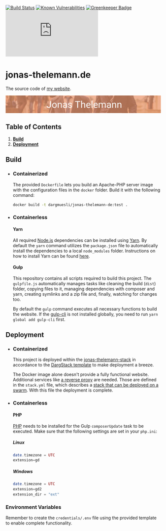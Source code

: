 [![Build Status](https://travis-ci.org/Dargmuesli/jonas-thelemann.de.svg?branch=master)](https://travis-ci.org/Dargmuesli/jonas-thelemann.de)
[![Known Vulnerabilities](https://snyk.io/test/github/dargmuesli/jonas-thelemann.de/badge.svg)](https://snyk.io/test/github/dargmuesli/jonas-thelemann.de)
[![Greenkeeper Badge](https://badges.greenkeeper.io/Dargmuesli/jonas-thelemann.de.svg)](https://greenkeeper.io/)
[![Website Uptime Monitoring](https://app.statuscake.com/button/index.php?Track=BkiZnQ1xpj&Days=1000&Design=3)](https://www.statuscake.com)

# jonas-thelemann.de

The source code of [my website](https://jonas-thelemann.de/).

![Welcome](images/welcome.jpg "Welcome to my website")

## Table of Contents
1. **[Build](#build)**
1. **[Deployment](#deployment)**

<a name="build"></a>

## Build

- ### Containerized

  The provided `Dockerfile` lets you build an Apache-PHP server image with the configuration files in the `docker` folder.
  Build it with the following command:

  ```bash
  docker build -t dargmuesli/jonas-thelemann-de:test .
  ```

- ### Containerless

  #### Yarn

  All required [Node.js](https://nodejs.org/) dependencies can be installed using [Yarn](https://yarnpkg.com/). By default the `yarn` command utilizes the `package.json` file to automatically install the dependencies to a local `node_modules` folder. Instructions on how to install Yarn can be found [here](https://yarnpkg.com/lang/en/docs/install/).

  #### Gulp

  This repository contains all scripts required to build this project. The `gulpfile.js` automatically manages tasks like cleaning the build (`dist`) folder, copying files to it, managing dependencies with composer and yarn, creating symlinks and a zip file and, finally, watching for changes too.

  By default the `gulp` command executes all necessary functions to build the website. If the [gulp-cli](https://yarnpkg.com/en/package/gulp-cli/) is not installed globally, you need to run `yarn global add gulp-cli` first.

<a name="deployment"></a>

## Deployment

- ### Containerized

  This project is deployed within the [jonas-thelemann-stack](https://github.com/Dargmuesli/jonas-thelemann-stack/) in accordance to the [DargStack template](https://github.com/Dargmuesli/dargstack-template/) to make deployment a breeze.

  The Docker image alone doesn't provide a fully functional website. Additional services like [a reverse proxy](https://traefik.io/) are needed. Those are defined in the `stack.yml` file, which describes a [stack that can be deployed on a swarm](https://docs.docker.com/engine/reference/commandline/stack_deploy/). With this file the deployment is complete.

- ### Containerless

  #### PHP

  [PHP](https://php.net/) needs to be installed for the Gulp `composerUpdate` task to be executed. Make sure that the following settings are set in your `php.ini`:

  ##### Linux

  ```PHP
  date.timezone = UTC
  extension=gd
  ```

  ##### Windows

  ```PHP
  date.timezone = UTC
  extension=gd2
  extension_dir = "ext"
  ```

### Environment Variables

Remember to create the `credentials/.env` file using the provided template to enable complete functionality.
